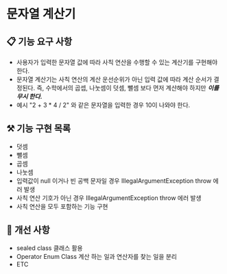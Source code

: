 #  문자열 계산기

## 📋 기능 요구 사항

- 사용자가 입력한 문자열 값에 따라 사칙 연산을 수행할 수 있는 계산기를 구현해야 한다.
- 문자열 계산기는 사칙 연산의 계산 운선순위가 아닌 입력 값에 따라 계산 순서가 결정된다. 즉, 수학에서의 곱셉, 나눗셈이 덧셈, 뺄셈 보다 먼저 계산해야 하지만 ***이를 무시 한다.***
- 예시 "2 + 3 * 4 / 2" 와 같은 문자열을 입력한 경우 10이 나와야 한다.

## ⚒️ 기능 구현 목록

- 덧셈
- 뺄셈
- 곱셈
- 나눗셈
- 입력값이 null 이거나 빈 공백 문자일 경우  IllegalArgumentException throw 에러 발생
- 사칙 연산 기호가 아닌 경우  IllegalArgumentException throw 에러 발생
- 사칙 연산을 모두 포함하는 기능 구현

## 🚀 개선 사항

- sealed class 클래스 활용
- Operator Enum Class 계산 하는 일과 연산자를 찾는 일을 분리
- ETC